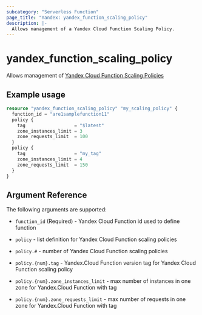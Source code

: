 ```yaml
---
subcategory: "Serverless Function"
page_title: "Yandex: yandex_function_scaling_policy"
description: |-
  Allows management of a Yandex Cloud Function Scaling Policy.
---
```



# yandex_function_scaling_policy




Allows management of [Yandex Cloud Function Scaling Policies](https://cloud.yandex.com/docs/functions/)

## Example usage

```terraform
resource "yandex_function_scaling_policy" "my_scaling_policy" {
  function_id = "are1samplefunction11"
  policy {
    tag                  = "$latest"
    zone_instances_limit = 3
    zone_requests_limit  = 100
  }
  policy {
    tag                  = "my_tag"
    zone_instances_limit = 4
    zone_requests_limit  = 150
  }
}
```

## Argument Reference

The following arguments are supported:

* `function_id` (Required) - Yandex Cloud Function id used to define function

* `policy` - list definition for Yandex Cloud Function scaling policies
* `policy.#` - number of Yandex Cloud Function scaling policies
* `policy.{num}.tag` - Yandex.Cloud Function version tag for Yandex Cloud Function scaling policy
* `policy.{num}.zone_instances_limit` - max number of instances in one zone for Yandex.Cloud Function with tag
* `policy.{num}.zone_requests_limit` - max number of requests in one zone for Yandex.Cloud Function with tag
